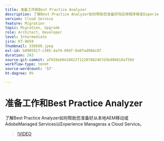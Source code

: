 ```yaml
---
title: 准备工作和Best Practice Analyzer
description: 了解Best Practice Analyzer如何帮助您准备好将应用程序移至Experience Manageras a Cloud Service
version: Cloud Service
feature: Migration
topic: Migration, Upgrade
role: Architect, Developer
level: Intermediate
jira: KT-8659
thumbnail: 336690.jpeg
exl-id: b8905917-c385-4a79-99df-9a0fad98dc87
duration: 243
source-git-commit: af928e60410022f12207082467d3bd9b818af59d
workflow-type: tm+mt
source-wordcount: '57'
ht-degree: 0%

---
```


# 准备工作和Best Practice Analyzer

了解Best Practice Analyzer如何帮助您准备好从本地AEM移动或AdobeManaged Services以Experience Manageras a Cloud Service。

>[!VIDEO](https://video.tv.adobe.com/v/336690?quality=12&learn=on)
